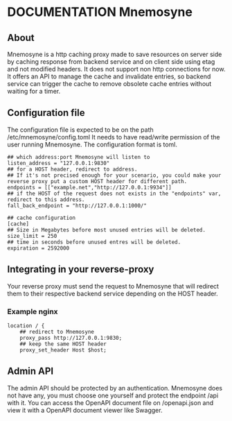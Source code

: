 # DOCUMENTATION Mnemosyne
## About
Mnemosyne is a http caching proxy made to save resources on server side by caching response from backend service and on client side using etag and not modified headers.
It does not support non http connections for now.
It offers an API to manage the cache and invalidate entries, so backend service can trigger the cache to remove obsolete cache entries without waiting for a timer.
## Configuration file
The configuration file is expected to be on the path /etc/mnemosyne/config.toml It needs to have read/write permission of the user running Mnemosyne.
The configuration format is toml.
```,ignore
## which address:port Mnemosyne will listen to
listen_address = "127.0.0.1:9830"
## for a HOST header, redirect to address.
## If it's not precised enough for your scenario, you could make your reverse proxy put a custom HOST header for different path.
endpoints = [["example.net","http://127.0.0.1:9934"]]
## if the HOST of the request does not exists in the "endpoints" var, redirect to this address.
fall_back_endpoint = "http://127.0.0.1:1000/"

## cache configuration
[cache]
## Size in Megabytes before most unused entries will be deleted.
size_limit = 250
## time in seconds before unused entres will be deleted.
expiration = 2592000
```
## Integrating in your reverse-proxy
Your reverse proxy must send the request to Mnemosyne that will redirect them to their respective backend service depending on the HOST header.
### Example nginx
```,ignore
location / {
    ## redirect to Mnemosyne
    proxy_pass http://127.0.0.1:9830;
    ## keep the same HOST header
    proxy_set_header Host $host;
```
## Admin API
The admin API should be protected by an authentication. Mnemosyne does not have any, you must choose one yourself and protect the endpoint /api with it.
You can access the OpenAPI document file on /openapi.json and view it with a OpenAPI document viewer like Swagger.
